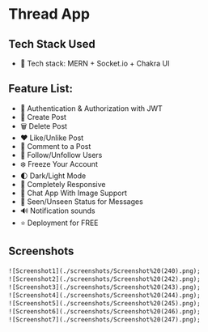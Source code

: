 # Thread App

## Tech Stack Used
    
-   🌟 Tech stack: MERN + Socket.io + Chakra UI

## Feature List:
-   🎃 Authentication & Authorization with JWT
-   📝 Create Post
-   🗑️ Delete Post
-   ❤️ Like/Unlike Post
-   💬 Comment to a Post
-   👥 Follow/Unfollow Users
-   ❄️ Freeze Your Account
-   🌓 Dark/Light Mode
-   📱 Completely Responsive
-   💬 Chat App With Image Support
-   👀 Seen/Unseen Status for Messages
-   🔊 Notification sounds
-   ⭐ Deployment for FREE

## Screenshots
    ![Screenshot1](./screenshots/Screenshot%20(240).png);
    ![Screenshot2](./screenshots/Screenshot%20(242).png);
    ![Screenshot3](./screenshots/Screenshot%20(243).png);
    ![Screenshot4](./screenshots/Screenshot%20(244).png);
    ![Screenshot5](./screenshots/Screenshot%20(245).png);
    ![Screenshot6](./screenshots/Screenshot%20(246).png);
    ![Screenshot7](./screenshots/Screenshot%20(247).png);


